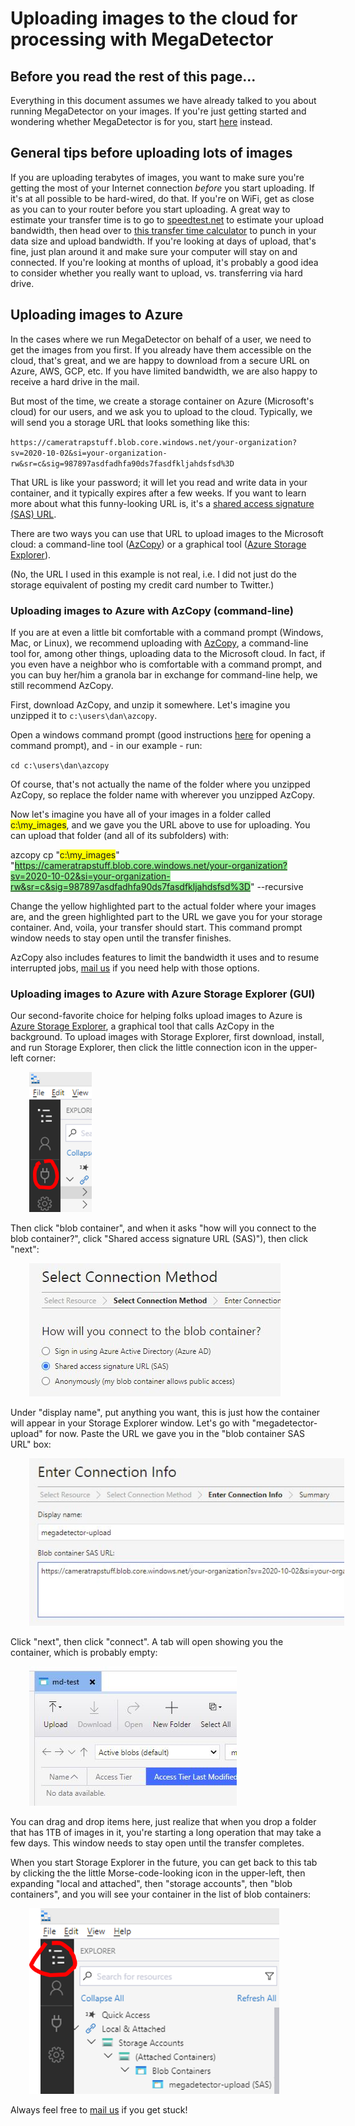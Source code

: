 # Uploading images to the cloud for processing with MegaDetector

## Before you read the rest of this page...

Everything in this document assumes we have already talked to you about running MegaDetector on your images.  If you're just getting started and wondering whether MegaDetector is for you, start [here](https://github.com/microsoft/CameraTraps/blob/master/collaborations.md) instead.


## General tips before uploading lots of images

If you are uploading terabytes of images, you want to make sure you're getting the most of your Internet connection <i>before</i> you start uploading.  If it's at all possible to be hard-wired, do that.  If you're on WiFi, get as close as you can to your router before you start uploading.  A great way to estimate your transfer time is to go to [speedtest.net](https://speedtest.net) to estimate your upload bandwidth, then head over to [this transfer time calculator](https://www.expedient.com/knowledgebase/tools-and-calculators/file-transfer-time-calculator/) to punch in your data size and upload bandwidth.  If you're looking at days of upload, that's fine, just plan around it and make sure your computer will stay on and connected.  If you're looking at months of upload, it's probably a good idea to consider whether you really want to upload, vs. transferring via hard drive.


## Uploading images to Azure

In the cases where we run MegaDetector on behalf of a user, we need to get the images from you first.  If you already have them accessible on the cloud, that's great, and we are happy to download from a secure URL on Azure, AWS, GCP, etc.  If you have limited bandwidth, we are also happy to receive a hard drive in the mail.

But most of the time, we create a storage container on Azure (Microsoft's cloud) for our users, and we ask you to upload to the cloud.  Typically, we will send you a storage URL that looks something like this:

`https://cameratrapstuff.blob.core.windows.net/your-organization?sv=2020-10-02&si=your-organization-rw&sr=c&sig=987897asdfadhfa90ds7fasdfkljahdsfsd%3D`

That URL is like your password; it will let you read and write data in your container, and it typically expires after a few weeks.  If you want to learn more about what this funny-looking URL is, it's a [shared access signature (SAS) URL](https://docs.microsoft.com/en-us/azure/storage/common/storage-sas-overview).

There are two ways you can use that URL to upload images to the Microsoft cloud: a command-line tool ([AzCopy](https://docs.microsoft.com/en-us/azure/storage/common/storage-use-azcopy-v10)) or a graphical tool ([Azure Storage Explorer](https://azure.microsoft.com/en-us/features/storage-explorer/)).

(No, the URL I used in this example is not real, i.e. I did not just do the storage equivalent of posting my credit card number to Twitter.)


### Uploading images to Azure with AzCopy (command-line)
  
If you are at even a little bit comfortable with a command prompt (Windows, Mac, or Linux), we recommend uploading with [AzCopy](https://docs.microsoft.com/en-us/azure/storage/common/storage-use-azcopy-v10), a command-line tool for, among other things, uploading data to the Microsoft cloud.  In fact, if you even have a neighbor who is comfortable with a command prompt, and you can buy her/him a granola bar in exchange for command-line help, we still recommend AzCopy.

First, download AzCopy, and unzip it somewhere.  Let's imagine you unzipped it to `c:\users\dan\azcopy`.

Open a windows command prompt (good instructions [here](https://www.howtogeek.com/235101/10-ways-to-open-the-command-prompt-in-windows-10/) for opening a command prompt), and - in our example - run:

`cd c:\users\dan\azcopy`

Of course, that's not actually the name of the folder where you unzipped AzCopy, so replace the folder name with wherever you unzipped AzCopy.

Now let's imagine you have all of your images in a folder called <span style="background-color:yellow;">c:\my_images</span>, and we gave you the URL above to use for uploading.  You can upload that folder (and all of its subfolders) with:

azcopy cp "<span style="background-color:yellow;">c:\my_images</span>" "<span style="background-color:lightgreen;">https://cameratrapstuff.blob.core.windows.net/your-organization?sv=2020-10-02&si=your-organization-rw&sr=c&sig=987897asdfadhfa90ds7fasdfkljahdsfsd%3D</span>" --recursive

Change the yellow highlighted part to the actual folder where your images are, and the green highlighted part to the URL we gave you for your storage container.  And, voila, your transfer should start.  This command prompt window needs to stay open until the transfer finishes.

AzCopy also includes features to limit the bandwidth it uses and to resume interrupted jobs, <a href="mailto:cameratraps@lila.science">mail us</a> if you need help with those options. 


### Uploading images to Azure with Azure Storage Explorer (GUI)

Our second-favorite choice for helping folks upload images to Azure is [Azure Storage Explorer](https://azure.microsoft.com/en-us/features/storage-explorer/), a graphical tool that calls AzCopy in the background.  To upload images with Storage Explorer, first download, install, and run Storage Explorer, then click the little connection icon in the upper-left corner:

<img src="images/ase-connection-icon.png" style="width:100px;margin-left:30px;">

Then click "blob container", and when it asks "how will you connect to the blob container?", click "Shared access signature URL (SAS)"), then click "next":

<img src="images/ase-connection-method.jpg" style="margin-left:30px;">

Under "display name", put anything you want, this is just how the container will appear in your Storage Explorer window.  Let's go with "megadetector-upload" for now.  Paste the URL we gave you in the "blob container SAS URL" box:

<img src="images/ase-sas-url.jpg" style="margin-left:30px;">

Click "next", then click "connect".  A tab will open showing you the container, which is probably empty:

<img src="images/ase-empty-container.jpg" style="margin-left:30px;">

You can drag and drop items here, just realize that when you drop a folder that has 1TB of images in it, you're starting a long operation that may take a few days.  This window needs to stay open until the transfer completes.

When you start Storage Explorer in the future, you can get back to this tab by clicking the the little Morse-code-looking icon in the upper-left, then expanding "local and attached", then "storage accounts", then "blob containers", and you will see your container in the list of blob containers:

<img src="images/ase-container.png" style="width:400px;margin-left:30px;">

Always feel free to <a href="mailto:cameratraps@lila.science">mail us</a> if you get stuck!



